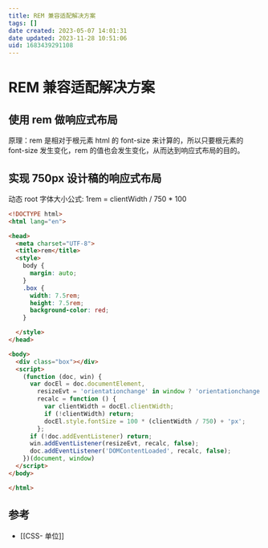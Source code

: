 ```yaml
---
title: REM 兼容适配解决方案
tags: []
date created: 2023-05-07 14:01:31
date updated: 2023-11-28 10:51:06
uid: 1683439291108
---
```


# REM 兼容适配解决方案

## 使用 rem 做响应式布局

原理：rem 是相对于根元素 html 的 font-size 来计算的，所以只要根元素的 font-size 发生变化，rem 的值也会发生变化，从而达到响应式布局的目的。

## 实现 750px 设计稿的响应式布局

动态 root 字体大小公式: 1rem = clientWidth / 750 * 100

```html
<!DOCTYPE html>
<html lang="en">

<head>
  <meta charset="UTF-8">
  <title>rem</title>
  <style>
    body {
      margin: auto;
    }
    .box {
      width: 7.5rem;
      height: 7.5rem;
      background-color: red;
    }

  </style>
</head>

<body>
  <div class="box"></div>
  <script>
    (function (doc, win) {
      var docEl = doc.documentElement,
        resizeEvt = 'orientationchange' in window ? 'orientationchange' : 'resize',
        recalc = function () {
          var clientWidth = docEl.clientWidth;
          if (!clientWidth) return;
          docEl.style.fontSize = 100 * (clientWidth / 750) + 'px';
        };
      if (!doc.addEventListener) return;
      win.addEventListener(resizeEvt, recalc, false);
      doc.addEventListener('DOMContentLoaded', recalc, false);
    })(document, window)
  </script>
</body>

</html>
```

## 参考

- [[CSS- 单位]]
